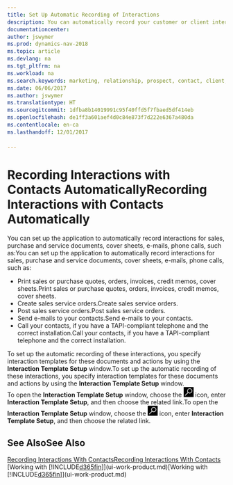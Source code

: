 ```yaml
---
title: Set Up Automatic Recording of Interactions
description: You can automatically record your customer or client interactions, for example, for sales, purchase and service documents or phone calls.
documentationcenter: 
author: jswymer
ms.prod: dynamics-nav-2018
ms.topic: article
ms.devlang: na
ms.tgt_pltfrm: na
ms.workload: na
ms.search.keywords: marketing, relationship, prospect, contact, client, customer
ms.date: 06/06/2017
ms.author: jswymer
ms.translationtype: HT
ms.sourcegitcommit: 1dfba8b14019991c95f40ffd5f7fbaed5df414eb
ms.openlocfilehash: de1ff3a601aef4d0c84e873f7d222e6367a480da
ms.contentlocale: en-ca
ms.lasthandoff: 12/01/2017

---
```

# <a name="recording-interactions-with-contacts-automatically"></a><span data-ttu-id="a1786-103">Recording Interactions with Contacts Automatically</span><span class="sxs-lookup"><span data-stu-id="a1786-103">Recording Interactions with Contacts Automatically</span></span>
<span data-ttu-id="a1786-104">You can set up the application to automatically record interactions for sales, purchase and service documents, cover sheets, e-mails, phone calls, such as:</span><span class="sxs-lookup"><span data-stu-id="a1786-104">You can set up the application to automatically record interactions for sales, purchase and service documents, cover sheets, e-mails, phone calls, such as:</span></span>

* <span data-ttu-id="a1786-105">Print sales or purchase quotes, orders, invoices, credit memos, cover sheets.</span><span class="sxs-lookup"><span data-stu-id="a1786-105">Print sales or purchase quotes, orders, invoices, credit memos, cover sheets.</span></span>
* <span data-ttu-id="a1786-106">Create sales service orders.</span><span class="sxs-lookup"><span data-stu-id="a1786-106">Create sales service orders.</span></span>
* <span data-ttu-id="a1786-107">Post sales service orders.</span><span class="sxs-lookup"><span data-stu-id="a1786-107">Post sales service orders.</span></span>
* <span data-ttu-id="a1786-108">Send e-mails to your contacts.</span><span class="sxs-lookup"><span data-stu-id="a1786-108">Send e-mails to your contacts.</span></span>
* <span data-ttu-id="a1786-109">Call your contacts, if you have a TAPI-compliant telephone and the correct installation.</span><span class="sxs-lookup"><span data-stu-id="a1786-109">Call your contacts, if you have a TAPI-compliant telephone and the correct installation.</span></span>

<span data-ttu-id="a1786-110">To set up the automatic recording of these interactions, you specify interaction templates for these documents and actions by using the **Interaction Template Setup** window.</span><span class="sxs-lookup"><span data-stu-id="a1786-110">To set up the automatic recording of these interactions, you specify interaction templates for these documents and actions by using the **Interaction Template Setup** window.</span></span>  
<span data-ttu-id="a1786-111">To open the **Interaction Template Setup** window, choose the ![Search for Page or Report](media/ui-search/search_small.png "Search for Page or Report icon") icon, enter **Interaction Template Setup**, and then choose the related link.</span><span class="sxs-lookup"><span data-stu-id="a1786-111">To open the **Interaction Template Setup** window, choose the ![Search for Page or Report](media/ui-search/search_small.png "Search for Page or Report icon") icon, enter **Interaction Template Setup**, and then choose the related link.</span></span>

## <a name="see-also"></a><span data-ttu-id="a1786-112">See Also</span><span class="sxs-lookup"><span data-stu-id="a1786-112">See Also</span></span>
[<span data-ttu-id="a1786-113">Recording Interactions With Contacts</span><span class="sxs-lookup"><span data-stu-id="a1786-113">Recording Interactions With Contacts</span></span>](marketing-interactions.md)  
<span data-ttu-id="a1786-114">[Working with [!INCLUDE[d365fin](includes/d365fin_md.md)]](ui-work-product.md)</span><span class="sxs-lookup"><span data-stu-id="a1786-114">[Working with [!INCLUDE[d365fin](includes/d365fin_md.md)]](ui-work-product.md)</span></span>  

